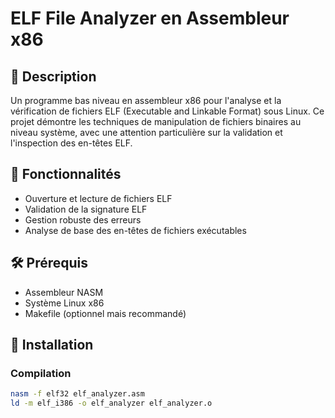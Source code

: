 # ELF File Analyzer en Assembleur x86

## 📜 Description

Un programme bas niveau en assembleur x86 pour l'analyse et la vérification de fichiers ELF (Executable and Linkable Format) sous Linux. Ce projet démontre les techniques de manipulation de fichiers binaires au niveau système, avec une attention particulière sur la validation et l'inspection des en-têtes ELF.

## 🎯 Fonctionnalités

- Ouverture et lecture de fichiers ELF
- Validation de la signature ELF 
- Gestion robuste des erreurs
- Analyse de base des en-têtes de fichiers exécutables

## 🛠 Prérequis

- Assembleur NASM
- Système Linux x86
- Makefile (optionnel mais recommandé)

## 💾 Installation

### Compilation

```bash
nasm -f elf32 elf_analyzer.asm
ld -m elf_i386 -o elf_analyzer elf_analyzer.o
